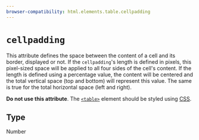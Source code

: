 ```yaml
---
browser-compatibility: html.elements.table.cellpadding
---
```


# `cellpadding`

This attribute defines the space between the content of a cell and its border, displayed or not. If the `cellpadding`'s length is defined in pixels, this pixel-sized space will be applied to all four sides of the cell\'s content. If the length is defined using a percentage value, the content will be centered and the total vertical space (top and bottom) will represent this value. The same is true for the total horizontal space (left and right).

**Do not use this attribute**. The [`<table>`](https://developer.mozilla.org/en-US/docs/Web/HTML/Element/table) element should be styled using [CSS](https://developer.mozilla.org/en-US/docs/CSS).

## Type

Number
